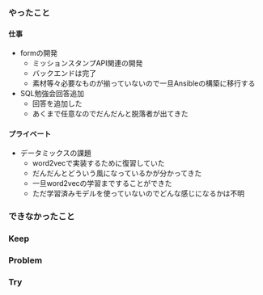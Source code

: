 ### やったこと

#### 仕事

- formの開発
  - ミッションスタンプAPI関連の開発
  - バックエンドは完了
  - 素材等々必要なものが揃っていないので一旦Ansibleの構築に移行する
- SQL勉強会回答追加
  - 回答を追加した
  - あくまで任意なのでだんだんと脱落者が出てきた

#### プライベート

- データミックスの課題
  - word2vecで実装するために復習していた
  - だんだんとどういう風になっているかが分かってきた
  - 一旦word2vecの学習まですることができた
  - ただ学習済みモデルを使っていないのでどんな感じになるかは不明

### できなかったこと



### Keep



### Problem



### Try
